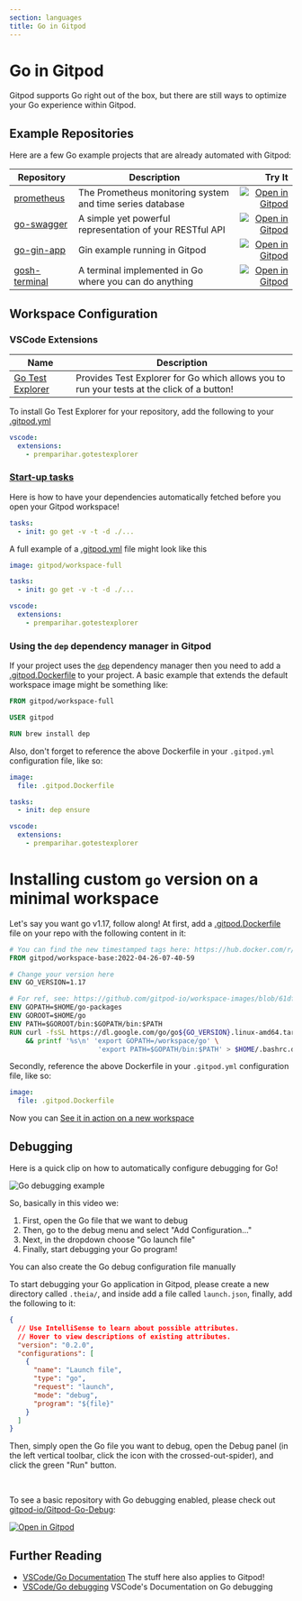 ```yaml
---
section: languages
title: Go in Gitpod
---
```


<script context="module">
  export const prerender = true;
</script>

# Go in Gitpod

Gitpod supports Go right out of the box, but there are still ways to optimize your Go experience within Gitpod.

## Example Repositories

Here are a few Go example projects that are already automated with Gitpod:

<div class="overflow-x-auto">

| Repository                                             | Description                                               |                                                                                                                        Try It |
| ------------------------------------------------------ | --------------------------------------------------------- | ----------------------------------------------------------------------------------------------------------------------------: |
| [prometheus](https://github.com/prometheus/prometheus) | The Prometheus monitoring system and time series database | [![Open in Gitpod](https://gitpod.io/button/open-in-gitpod.svg)](https://gitpod.io/#https://github.com/prometheus/prometheus) |
| [go-swagger](https://github.com/go-swagger/go-swagger) | A simple yet powerful representation of your RESTful API  | [![Open in Gitpod](https://gitpod.io/button/open-in-gitpod.svg)](https://gitpod.io/#https://github.com/go-swagger/go-swagger) |
| [go-gin-app](https://github.com/gitpod-io/go-gin-app)  | Gin example running in Gitpod                             |  [![Open in Gitpod](https://gitpod.io/button/open-in-gitpod.svg)](https://gitpod.io/#https://github.com/gitpod-io/go-gin-app) |
| [gosh-terminal](https://github.com/gosh-terminal/gosh) | A terminal implemented in Go where you can do anything    |    [![Open in Gitpod](https://gitpod.io/button/open-in-gitpod.svg)](https://gitpod.io/#https://github.com/gosh-terminal/gosh) |

</div>

## Workspace Configuration

### VSCode Extensions

<div class="overflow-x-auto">

| Name                                                                                               | Description                                                                                |
| -------------------------------------------------------------------------------------------------- | ------------------------------------------------------------------------------------------ |
| [Go Test Explorer](https://marketplace.visualstudio.com/items?itemName=premparihar.gotestexplorer) | Provides Test Explorer for Go which allows you to run your tests at the click of a button! |

</div>

To install Go Test Explorer for your repository, add the following to your [.gitpod.yml](/docs/configure/projects/gitpod-yaml)

```YAML
vscode:
  extensions:
    - premparihar.gotestexplorer
```

### **[Start-up tasks](/docs/config-start-tasks)**

Here is how to have your dependencies automatically fetched before you open your Gitpod workspace!

```yaml
tasks:
  - init: go get -v -t -d ./...
```

A full example of a [.gitpod.yml](/docs/configure/projects/gitpod-yaml) file might look like this

```yaml
image: gitpod/workspace-full

tasks:
  - init: go get -v -t -d ./...

vscode:
  extensions:
    - premparihar.gotestexplorer
```

### Using the `dep` dependency manager in Gitpod

If your project uses the [`dep`](https://golang.github.io/dep/) dependency manager then you need to add a [.gitpod.Dockerfile](/docs/config-docker) to your project. A basic example that extends the default workspace image might be something like:

```dockerfile
FROM gitpod/workspace-full

USER gitpod

RUN brew install dep
```

Also, don't forget to reference the above Dockerfile in your `.gitpod.yml` configuration file, like so:

```YAML
image:
  file: .gitpod.Dockerfile

tasks:
  - init: dep ensure

vscode:
  extensions:
    - premparihar.gotestexplorer
```

# Installing custom `go` version on a minimal workspace

Let's say you want go v1.17, follow along!
At first, add a [.gitpod.Dockerfile](/docs/config-docker) file on your repo with the following content in it:

```dockerfile
# You can find the new timestamped tags here: https://hub.docker.com/r/gitpod/workspace-base/tags
FROM gitpod/workspace-base:2022-04-26-07-40-59

# Change your version here
ENV GO_VERSION=1.17

# For ref, see: https://github.com/gitpod-io/workspace-images/blob/61df77aad71689504112e1087bb7e26d45a43d10/chunks/lang-go/Dockerfile#L10
ENV GOPATH=$HOME/go-packages
ENV GOROOT=$HOME/go
ENV PATH=$GOROOT/bin:$GOPATH/bin:$PATH
RUN curl -fsSL https://dl.google.com/go/go${GO_VERSION}.linux-amd64.tar.gz | tar xzs \
    && printf '%s\n' 'export GOPATH=/workspace/go' \
                      'export PATH=$GOPATH/bin:$PATH' > $HOME/.bashrc.d/300-go
```

Secondly, reference the above Dockerfile in your `.gitpod.yml` configuration file, like so:

```yaml
image:
  file: .gitpod.Dockerfile
```

Now you can [See it in action on a new workspace](/docs/configure/projects/gitpod-yaml#see-it-in-action)

## Debugging

Here is a quick clip on how to automatically configure debugging for Go!

![Go debugging example](../../../static/images/docs/GoDebug.gif)

So, basically in this video we:

1. First, open the Go file that we want to debug
2. Then, go to the debug menu and select "Add Configuration..."
3. Next, in the dropdown choose "Go launch file"
4. Finally, start debugging your Go program!

You can also create the Go debug configuration file manually

To start debugging your Go application in Gitpod, please create a new directory called `.theia/`, and inside add a file called `launch.json`, finally, add the following to it:

```json
{
  // Use IntelliSense to learn about possible attributes.
  // Hover to view descriptions of existing attributes.
  "version": "0.2.0",
  "configurations": [
    {
      "name": "Launch file",
      "type": "go",
      "request": "launch",
      "mode": "debug",
      "program": "${file}"
    }
  ]
}
```

Then, simply open the Go file you want to debug, open the Debug panel (in the left vertical toolbar, click the icon with the crossed-out-spider), and click the green "Run" button.

<br>

To see a basic repository with Go debugging enabled, please check out [gitpod-io/Gitpod-Go-Debug](https://github.com/gitpod-io/Gitpod-Go-Debug):

[![Open in Gitpod](https://gitpod.io/button/open-in-gitpod.svg)](https://gitpod.io/#https://github.com/gitpod-io/Gitpod-Go-Debug)

## Further Reading

- [VSCode/Go Documentation](https://code.visualstudio.com/docs/languages/go) The stuff here also applies to Gitpod!
- [VSCode/Go debugging](https://github.com/Microsoft/vscode-go/wiki/Debugging-Go-code-using-VS-Code) VSCode's Documentation on Go debugging
